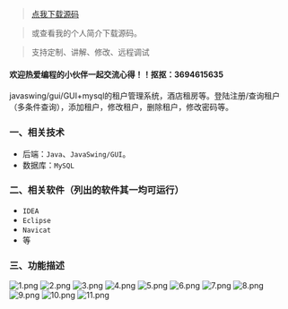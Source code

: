 > [点我下载源码](https://www.notmaker.com/detail/544ae984007942b99134a4d65e9ee605/ghp) 


> 或查看我的个人简介下载源码。

> 支持定制、讲解、修改、远程调试


#### 欢迎热爱编程的小伙伴一起交流心得！！抠抠：3694615635 



javaswing/gui/GUI+mysql的租户管理系统，酒店租房等。登陆注册/查询租户（多条件查询），添加租户，修改租户，删除租户，修改密码等。
### 一、相关技术
- 后端：`Java`、`JavaSwing/GUI`。
- 数据库：`MySQL`

### 二、相关软件（列出的软件其一均可运行）
- `IDEA`
- `Eclipse`
- `Navicat`
- 等

### 三、功能描述
![1.png](https://store.ptcc9.top/notmaker/user_upload/ba15bc64d0b24c178659372c9c4386bd/2024-03-02%2000:40:39_1.png)
![2.png](https://store.ptcc9.top/notmaker/user_upload/ba15bc64d0b24c178659372c9c4386bd/2024-03-02%2000:40:42_2.png)
![3.png](https://store.ptcc9.top/notmaker/user_upload/ba15bc64d0b24c178659372c9c4386bd/2024-03-02%2000:40:45_3.png)
![4.png](https://store.ptcc9.top/notmaker/user_upload/ba15bc64d0b24c178659372c9c4386bd/2024-03-02%2000:40:47_4.png)
![5.png](https://store.ptcc9.top/notmaker/user_upload/ba15bc64d0b24c178659372c9c4386bd/2024-03-02%2000:40:50_5.png)
![6.png](https://store.ptcc9.top/notmaker/user_upload/ba15bc64d0b24c178659372c9c4386bd/2024-03-02%2000:40:52_6.png)
![7.png](https://store.ptcc9.top/notmaker/user_upload/ba15bc64d0b24c178659372c9c4386bd/2024-03-02%2000:40:55_7.png)
![8.png](https://store.ptcc9.top/notmaker/user_upload/ba15bc64d0b24c178659372c9c4386bd/2024-03-02%2000:40:57_8.png)
![9.png](https://store.ptcc9.top/notmaker/user_upload/ba15bc64d0b24c178659372c9c4386bd/2024-03-02%2000:41:00_9.png)
![10.png](https://store.ptcc9.top/notmaker/user_upload/ba15bc64d0b24c178659372c9c4386bd/2024-03-02%2000:41:03_10.png)
![11.png](https://store.ptcc9.top/notmaker/user_upload/ba15bc64d0b24c178659372c9c4386bd/2024-03-02%2000:41:06_11.png)
